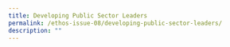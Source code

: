 ```yaml
---
title: Developing Public Sector Leaders
permalink: /ethos-issue-08/developing-public-sector-leaders/
description: ""
---
```

